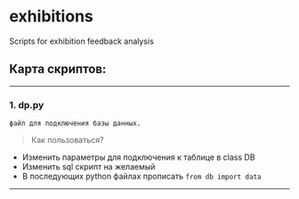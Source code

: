 # exhibitions
Scripts for exhibition feedback analysis

## Карта скриптов: 
---  
### 1. dp.py  
    файл для подключения базы данных.  
> Как пользоваться?
* Изменить параметры для подключения к таблице в class DB
* Изменить sql скрипт на желаемый
* В последующих python файлах прописать `from db import data`
---

